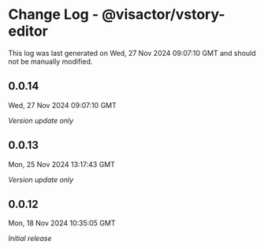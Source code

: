 # Change Log - @visactor/vstory-editor

This log was last generated on Wed, 27 Nov 2024 09:07:10 GMT and should not be manually modified.

## 0.0.14
Wed, 27 Nov 2024 09:07:10 GMT

_Version update only_

## 0.0.13
Mon, 25 Nov 2024 13:17:43 GMT

_Version update only_

## 0.0.12
Mon, 18 Nov 2024 10:35:05 GMT

_Initial release_

